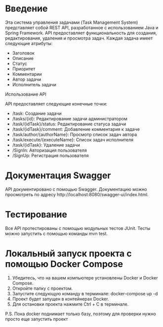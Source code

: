 # Введение

Эта система управления задачами (Task Management System) представляет собой REST API, разработанное с использованием Java и Spring Framework. API предоставляет функциональность для создания, редактирования, удаления и просмотра задач. Каждая задача имеет следующие атрибуты:

* Заголовок
* Описание
* Статус
* Приоритет
* Комментарии
* Автор задачи
* Исполнитель задачи

Использование API

API предоставляет следующие конечные точки:

* /task: Создание задачи
* /tasks/{id}: Редактирование задачи администратором
* /task/{idTask}/status: Редактирование статуса задачи
* /task/{idTask}/comment: Добавление комментария к задаче
* /task/author/{authorName}: Просмотр список задач автора
* /task/execute/{executeName}: Список задач исполнителя
* /task/{idTask}: Удаление задачи
* /SignIn: Авторизация пользователя
* /SignUp: Регистрация пользователя


# Документация Swagger

API документировано с помощью Swagger. Документацию можно просмотреть по адресу http://localhost:8080/swagger-ui/index.html.

# Тестирование

Все API протестированы с помощью модульных тестов JUnit. Тесты можно запустить с помощью команды mvn test.

# Локальный запуск проекта с помощью Docker Compose

1. Убедитесь, что на вашем компьютере установлены Docker и Docker Compose.
2. Откройте папку с проектом.
3. Запустите следующую команду в терминале:
 docker-compose up -d
4. Проект будет запущен в контейнерах Docker.
5. Для остановки проекта нажмите Ctrl + C в терминале.

P.S. Пока docker поднимает только базу, поэтому для проверки нужно просто еще запустить проект